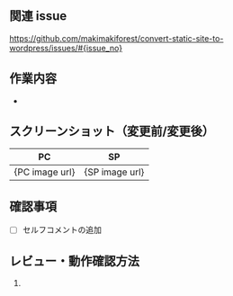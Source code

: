 ## 関連 issue

https://github.com/makimakiforest/convert-static-site-to-wordpress/issues/#{issue_no}

## 作業内容

-

## スクリーンショット（変更前/変更後）

| PC             | SP             |
| -------------- | -------------- |
| {PC image url} | {SP image url} |

## 確認事項

- [ ] セルフコメントの追加

## レビュー・動作確認方法

1.
